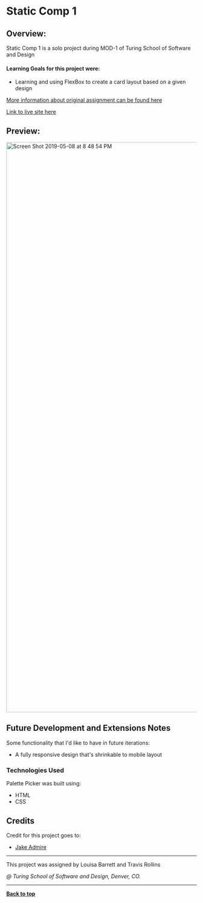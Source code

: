 # Static Comp 1

## Overview:

Static Comp 1 is a solo project during MOD-1 of Turing School of Software and Design

#### Learning Goals for this project were:
- Learning and using FlexBox to create a card layout based on a given design

[More information about original assignment can be found here](http://frontend.turing.io/projects/m1-static-comp-1.html)

[Link to live site here](https://jakeadmire.github.io/JA--Static-Comp-1/)

## Preview:

<img width="1504" alt="Screen Shot 2019-05-08 at 8 48 54 PM" src="https://user-images.githubusercontent.com/44077214/57423853-e163dd80-71d2-11e9-8456-eb643c2a87ad.png">

## Future Development and Extensions Notes

Some functionality that I'd like to have in future iterations:

- A fully responsive design that's shrinkable to mobile layout

### Technologies Used
Palette Picker was built using: 
- HTML
- CSS

## Credits
Credit for this project goes to: 
- [Jake Admire](https://github.com/JakeAdmire)

---
This project was assigned by Louisa Barrett and Travis Rollins

*@ Turing School of Software and Design, Denver, CO.*

---
**[Back to top](https://github.com/JakeAdmire/JA--Static-Comp-1/blob/master/README.md#static-comp-1)**
